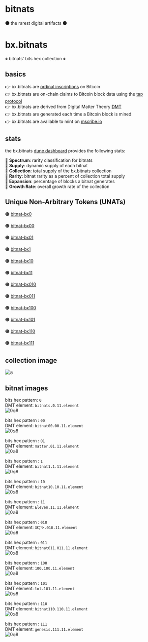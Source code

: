 # bitnats

**🟠** the rarest digital artifacts **🟠**

# bx.bitnats

**⌽** bitnats' bits hex collection **⌽**

## basics

👉 bx.bitnats are [ordinal inscriptions](https://docs.ordinals.com/) on Bitcoin  
👉 bx.bitnats are on-chain claims to Bitcoin block data using the [tap protocol](https://github.com/Trac-Systems/tap-protocol-specs)  
👉 bx.bitnats are derived from Digital Matter Theory [DMT](https://digital-matter-theory.gitbook.io/digital-matter-theory)  
👉 bx.bitnats are generated each time a Bitcoin block is mined  
👉 bx.bitnats are available to mint on [mscribe.io](https://mscribe.io/nats?t=latest)  

## stats

the bx.bitnats [dune dashboard](https://dune.com/bitgnat/bx-bitnats) provides the following stats:  

📙 **Spectrum**: rarity classification for bitnats  
📙 **Supply**: dynamic supply of each bitnat  
📙 **Collection**: total supply of the bx.bitnats collection  
📙 **Rarity**: bitnat rarity as a percent of collection total supply  
📙 **Expansion**: percentage of blocks a bitnat generates  
📙 **Growth Rate**: overall growth rate of the collection  

## Unique Non-Arbitrary Tokens (UNATs)  

🟠 [bitnat-bx0](https://ordinals.com/inscription/8962d02cd3e827e68b1438d004e15bdc57720cc2cd8a2f2414bbfc5bdbbf9c23i0)  

🟠 [bitnat-bx00](https://ordinals.com/inscription/8962d02cd3e827e68b1438d004e15bdc57720cc2cd8a2f2414bbfc5bdbbf9c23i1)  

🟠 [bitnat-bx01](https://ordinals.com/inscription/8962d02cd3e827e68b1438d004e15bdc57720cc2cd8a2f2414bbfc5bdbbf9c23i3)  

🟠 [bitnat-bx1](https://ordinals.com/inscription/8962d02cd3e827e68b1438d004e15bdc57720cc2cd8a2f2414bbfc5bdbbf9c23i2)  

🟠 [bitnat-bx10](https://ordinals.com/inscription/8962d02cd3e827e68b1438d004e15bdc57720cc2cd8a2f2414bbfc5bdbbf9c23i4)  

🟠 [bitnat-bx11](https://ordinals.com/inscription/8962d02cd3e827e68b1438d004e15bdc57720cc2cd8a2f2414bbfc5bdbbf9c23i6)  

🟠 [bitnat-bx010](https://ordinals.com/inscription/8962d02cd3e827e68b1438d004e15bdc57720cc2cd8a2f2414bbfc5bdbbf9c23i5)  

🟠 [bitnat-bx011](https://ordinals.com/inscription/8962d02cd3e827e68b1438d004e15bdc57720cc2cd8a2f2414bbfc5bdbbf9c23i7)  

🟠 [bitnat-bx100](https://ordinals.com/inscription/8962d02cd3e827e68b1438d004e15bdc57720cc2cd8a2f2414bbfc5bdbbf9c23i8)  

🟠 [bitnat-bx101](https://ordinals.com/inscription/8962d02cd3e827e68b1438d004e15bdc57720cc2cd8a2f2414bbfc5bdbbf9c23i9)  

🟠 [bitnat-bx110](https://ordinals.com/inscription/8962d02cd3e827e68b1438d004e15bdc57720cc2cd8a2f2414bbfc5bdbbf9c23i10)  

🟠 [bitnat-bx111](https://ordinals.com/inscription/8962d02cd3e827e68b1438d004e15bdc57720cc2cd8a2f2414bbfc5bdbbf9c23i11)  

## collection image

![⦻](images/bx.svg)

## bitnat images

bits hex pattern: `0`  
DMT element: `bitnats.0.11.element`  
![0⦻8](images/bx0.svg)

bits hex pattern : `00`  
DMT element: `bitnat00.00.11.element`  
![0⦻8](images/bx00.svg)

bits hex pattern : `01`  
DMT element: `matter.01.11.element`  
![0⦻8](images/bx01.svg)

bits hex pattern : `1`  
DMT element: `bitnat1.1.11.element`  
![0⦻8](images/bx1.svg)

bits hex pattern : `10`  
DMT element: `bitnat10.10.11.element`  
![0⦻8](images/bx10.svg)

bits hex pattern : `11`  
DMT element: `Eleven.11.11.element`  
![0⦻8](images/bx11.svg)

bits hex pattern : `010`  
DMT element: `ᘛ⁐̤ᕐᐷ.010.11.element`  
![0⦻8](images/bx010.svg)

bits hex pattern : `011`  
DMT element: `bitnat011.011.11.element`  
![0⦻8](images/bx011.svg)

bits hex pattern : `100`  
DMT element: `100.100.11.element`  
![0⦻8](images/bx100.svg)

bits hex pattern : `101`  
DMT element: `lol.101.11.element`  
![0⦻8](images/bx101.svg)

bits hex pattern : `110`  
DMT element: `bitnat110.110.11.element`  
![0⦻8](images/bx110.svg)

bits hex pattern : `111`  
DMT element: `genesis.111.11.element`  
![0⦻8](images/bx111.svg)

